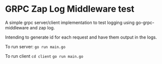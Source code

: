 # GRPC Zap Log Middleware test

A simple grpc server/client implementation to test logging using go-grpc-middleware and zap log.

Intending to generate id for each request and have them output in the logs.

To run server: 
`go run main.go`

To run client
`cd client`
`go run main.go`